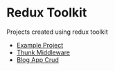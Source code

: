 # Redux Toolkit

Projects created using redux toolkit

- [Example Project](https://github.com/ikramdeveloper/redux-toolkit/tree/master/example-project)
- [Thunk Middleware](https://github.com/ikramdeveloper/redux-toolkit/tree/master/thunk-middleware)
- [Blog App Crud](https://github.com/ikramdeveloper/redux-toolkit/tree/master/blog-app-crud)
